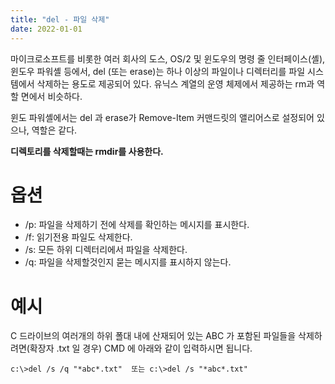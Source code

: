 ```yaml
---
title: "del - 파일 삭제"
date: 2022-01-01
---
```


마이크로소프트를 비롯한 여러 회사의 도스, OS/2 및 윈도우의 명령 줄 인터페이스(셸), 윈도우 파워셸 등에서, del (또는 erase)는 하나 이상의 파일이나 디렉터리를 파일 시스템에서 삭제하는 용도로 제공되어 있다. 유닉스 계열의 운영 체제에서 제공하는 rm과 역할 면에서 비슷하다.

윈도 파워셸에서는 del 과 erase가 Remove-Item 커맨드릿의 앨리어스로 설정되어 있으나, 역할은 같다. 

**디렉토리를 삭제할때는 rmdir를 사용한다.**

# 옵션
* /p: 파일을 삭제하기 전에 삭제를 확인하는 메시지를 표시한다.
* /f: 읽기전용 파일도 삭제한다.
* /s: 모든 하위 디렉터리에서 파일을 삭제한다.
* /q: 파일을 삭제할것인지 묻는 메시지를 표시하지 않는다.

# 예시
C 드라이브의 여러개의 하위 폴대 내에 산재되어 있는 ABC 가 포함된 파일들을 삭제하려면(확장자 .txt 일 경우) CMD 에 아래와 같이 입력하시면 됩니다. 

```
c:\>del /s /q "*abc*.txt"  또는 c:\>del /s "*abc*.txt"
```


